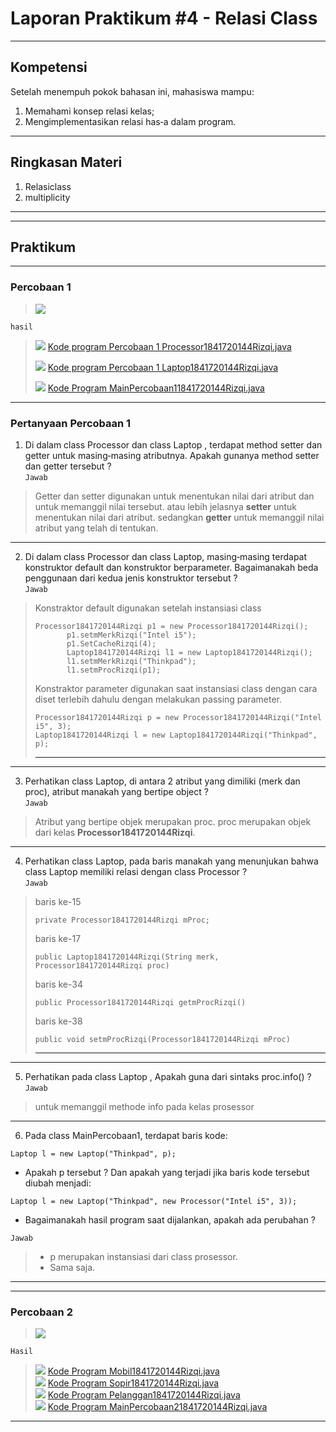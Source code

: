 # Laporan Praktikum #4 - Relasi Class
***
## Kompetensi
Setelah menempuh pokok bahasan ini, mahasiswa mampu:
1. Memahami konsep relasi kelas;
2. Mengimplementasikan relasi has‑a dalam program.
---

## Ringkasan Materi
1. Relasiclass 
2. multiplicity
---
***

## Praktikum
---
### Percobaan 1

>![](img/P1/soal-p1.PNG)

`hasil`
>![](img/P1/1.PNG)
>[Kode program Percobaan 1 Processor1841720144Rizqi.java](../../src/4_Relasi_Class/Percobaan1/Processor1841720144Rizqi.java)
>
>![](img/P1/2.PNG)
>[Kode program Percobaan 1 Laptop1841720144Rizqi.java](../../src/4_Relasi_Class/Percobaan1/Laptop1841720144Rizqi.java)
>
>![](img/P1/main.PNG)
>[Kode Program MainPercobaan11841720144Rizqi.java](../../src/4_Relasi_Class/Percobaan1/MainPercobaan11841720144Rizqi.java)
>
***

### Pertanyaan Percobaan 1

1. Di dalam class Processor dan class Laptop , terdapat method setter dan getter untuk masing‑masing atributnya. Apakah gunanya method setter dan getter tersebut ?  
`Jawab`
>Getter dan setter digunakan untuk menentukan nilai dari atribut dan untuk memanggil nilai tersebut. atau lebih jelasnya **setter** untuk menentukan nilai dari atribut. sedangkan **getter** untuk memanggil nilai atribut yang telah di tentukan.
---
2. Di dalam class Processor dan class Laptop, masing‑masing terdapat konstruktor default dan konstruktor berparameter. Bagaimanakah beda penggunaan dari kedua jenis konstruktor tersebut ?  
`Jawab`
>Konstraktor default digunakan setelah instansiasi class
>```
>Processor1841720144Rizqi p1 = new Processor1841720144Rizqi();
>        p1.setmMerkRizqi("Intel i5");
>        p1.SetCacheRizqi(4);
>        Laptop1841720144Rizqi l1 = new Laptop1841720144Rizqi();
>        l1.setmMerkRizqi("Thinkpad");
>        l1.setmProcRizqi(p1);
>```
>Konstraktor parameter digunakan saat instansiasi class dengan cara diset terlebih dahulu dengan melakukan passing parameter.
>```
>Processor1841720144Rizqi p = new Processor1841720144Rizqi("Intel i5", 3);
>Laptop1841720144Rizqi l = new Laptop1841720144Rizqi("Thinkpad", p);
>```
>___
---
3. Perhatikan class Laptop, di antara 2 atribut yang dimiliki (merk dan proc), atribut manakah yang bertipe object ?  
`Jawab`
>Atribut yang bertipe objek merupakan proc. proc merupakan objek dari kelas **Processor1841720144Rizqi**.
---
4. Perhatikan class Laptop, pada baris manakah yang menunjukan bahwa class Laptop memiliki relasi dengan class Processor ?  
`Jawab`
>baris ke-15
>```
>private Processor1841720144Rizqi mProc;
>```
>baris ke-17
>```
>public Laptop1841720144Rizqi(String merk, Processor1841720144Rizqi proc)
>```
>baris ke-34
>```
> public Processor1841720144Rizqi getmProcRizqi()
>```
>baris ke-38
>```
>public void setmProcRizqi(Processor1841720144Rizqi mProc)
>```
>___
---

5. Perhatikan pada class Laptop , Apakah guna dari sintaks proc.info() ?  
`Jawab`
>untuk memanggil methode info pada kelas prosessor
---

6. Pada class MainPercobaan1, terdapat baris kode:  
```
Laptop l = new Laptop("Thinkpad", p);
```  
- Apakah p tersebut ?
Dan apakah yang terjadi jika baris kode tersebut diubah menjadi:  
```
Laptop l = new Laptop("Thinkpad", new Processor("Intel i5", 3));
```  
- Bagaimanakah hasil program saat dijalankan, apakah ada perubahan ?
  
`Jawab`
>- p merupakan instansiasi dari class prosessor.  
>- Sama saja.
---
***
### Percobaan 2

>![](img/P2/p2-soal.PNG)

`Hasil`
>![](img/P2/1.PNG)
>[Kode Program Mobil1841720144Rizqi.java](../../src/4_Relasi_Class/Percobaan2/Mobil1841720144Rizqi.java)  
>![](img/P2/2.PNG)
>[Kode Program Sopir1841720144Rizqi.java](../../src/4_Relasi_Class/Percobaan2/Sopir1841720144Rizqi.java)    
>![](img/P2/3.PNG)
>[Kode Program Pelanggan1841720144Rizqi.java](../../src/4_Relasi_Class/Percobaan2/Pelanggan1841720144Rizqi.java)     
>![](img/P2/main.PNG)
>[Kode Program MainPercobaan21841720144Rizqi.java](../../src/4_Relasi_Class/Percobaan2/MainPercobaan21841720144Rizqi.java)    
>
***














